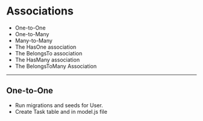 # Associations
- One-to-One
- One-to-Many
- Many-to-Many 
- The HasOne association
- The BelongsTo association
- The HasMany association
- The BelongsToMany Association

<hr>

## One-to-One
- Run migrations and seeds for User. 
- Create Task table and in model.js file 
